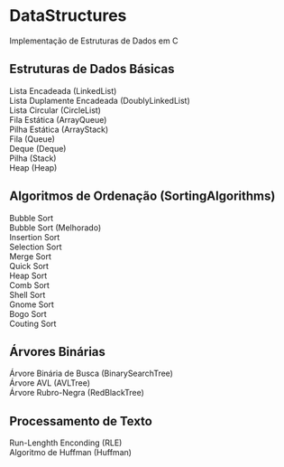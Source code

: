 # DataStructures
Implementação de Estruturas de Dados em C

## Estruturas de Dados Básicas
Lista Encadeada (LinkedList)  
Lista Duplamente Encadeada (DoublyLinkedList)  
Lista Circular (CircleList)  
Fila Estática (ArrayQueue)  
Pilha Estática (ArrayStack)  
Fila (Queue)  
Deque (Deque)  
Pilha (Stack)  
Heap (Heap)

## Algoritmos de Ordenação (SortingAlgorithms)
Bubble Sort  
Bubble Sort (Melhorado)  
Insertion Sort  
Selection Sort  
Merge Sort  
Quick Sort  
Heap Sort  
Comb Sort  
Shell Sort  
Gnome Sort  
Bogo Sort  
Couting Sort  

## Árvores Binárias
Árvore Binária de Busca (BinarySearchTree)  
Árvore AVL (AVLTree)  
Árvore Rubro-Negra (RedBlackTree)  

## Processamento de Texto  
Run-Lenghth Enconding (RLE)  
Algoritmo de Huffman (Huffman)  









